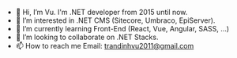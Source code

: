 - 👋 Hi, I’m Vu. I'm .NET developer from 2015 until now.
- 👀 I’m interested in .NET CMS (Sitecore, Umbraco, EpiServer).
- 🌱 I’m currently learning Front-End (React, Vue, Angular, SASS, ...)
- 💞️ I’m looking to collaborate on .NET Stacks.
- 📫 How to reach me 
    Email: trandinhvu2011@gmail.com

